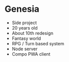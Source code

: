 # Genesia

* Side project
* 20 years old
* About 10th redesign
* Fantasy world
* RPG / Turn based system
* Node server
* Compo PWA client
